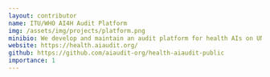 ```yaml
---
layout: contributor
name: ITU/WHO AI4H Audit Platform
img: /assets/img/projects/platform.png
minibio: We develop and maintain an audit platform for health AIs on UN ITU AWS infrastructure.
website: https://health.aiaudit.org/
github: https://github.com/aiaudit-org/health-aiaudit-public
importance: 1
---
```

